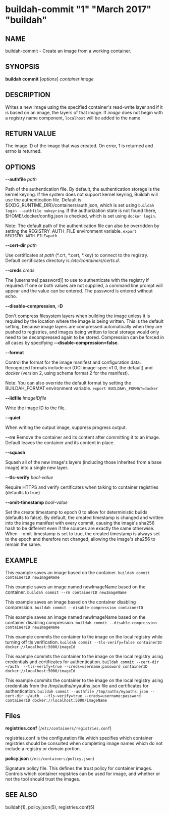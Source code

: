 # buildah-commit "1" "March 2017" "buildah"

## NAME
buildah\-commit - Create an image from a working container.

## SYNOPSIS
**buildah commit** [*options*] *container* *image*

## DESCRIPTION
Writes a new image using the specified container's read-write layer and if it
is based on an image, the layers of that image.  If *image* does not begin
with a registry name component, `localhost` will be added to the name.

## RETURN VALUE
The image ID of the image that was created.  On error, 1 is returned and errno is returned.

## OPTIONS

**--authfile** *path*

Path of the authentication file. By default, the authentication storage is the kernel keyring. If the system does not support kernel keyring, Buildah will use the authentication file. Default is ${XDG\_RUNTIME\_DIR}/containers/auth.json, which is set using `buildah login --authfile nokeyring`.
If the authorization state is not found there, $HOME/.docker/config.json is checked, which is set using `docker login`.

Note: The default path of the authentication file can also be overridden by setting the REGISTRY_AUTH_FILE environment variable. `export REGISTRY_AUTH_FILE=path`

**--cert-dir** *path*

Use certificates at *path* (\*.crt, \*.cert, \*.key) to connect to the registry.
Default certificates directory is _/etc/containers/certs.d_.

**--creds** *creds*

The [username[:password]] to use to authenticate with the registry if required.
If one or both values are not supplied, a command line prompt will appear and the
value can be entered.  The password is entered without echo.

**--disable-compression, -D**

Don't compress filesystem layers when building the image unless it is required
by the location where the image is being written.  This is the default setting,
because image layers are compressed automatically when they are pushed to
registries, and images being written to local storage would only need to be
decompressed again to be stored.  Compression can be forced in all cases by
specifying **--disable-compression=false**.

**--format**

Control the format for the image manifest and configuration data.  Recognized
formats include *oci* (OCI image-spec v1.0, the default) and *docker* (version
2, using schema format 2 for the manifest).

Note: You can also override the default format by setting the BUILDAH\_FORMAT
environment variable.  `export BUILDAH\_FORMAT=docker`

**--iidfile** *ImageIDfile*

Write the image ID to the file.

**--quiet**

When writing the output image, suppress progress output.

**--rm**
Remove the container and its content after committing it to an image.
Default leaves the container and its content in place.

**--squash**

Squash all of the new image's layers (including those inherited from a base image) into a single new layer.

**--tls-verify** *bool-value*

Require HTTPS and verify certificates when talking to container registries (defaults to true)

**--omit-timestamp** *bool-value*

Set the create timestamp to epoch 0 to allow for deterministic builds (defaults to false).
By default, the created timestamp is changed and written into the image manifest with every commit,
causing the image's sha256 hash to be different even if the sources are exactly the same otherwise.
When --omit-timestamp is set to true, the created timestamp is always set to the epoch and therefore not
changed, allowing the image's sha256 to remain the same.

## EXAMPLE

This example saves an image based on the container.
 `buildah commit containerID newImageName`

This example saves an image named newImageName based on the container.
 `buildah commit --rm containerID newImageName`

This example saves an image based on the container disabling compression.
 `buildah commit --disable-compression containerID`

This example saves an image named newImageName based on the container disabling compression.
 `buildah commit --disable-compression containerID newImageName`

This example commits the container to the image on the local registry while turning off tls verification.
 `buildah commit --tls-verify=false containerID docker://localhost:5000/imageId`

This example commits the container to the image on the local registry using credentials and certificates for authentication.
 `buildah commit --cert-dir ~/auth  --tls-verify=true --creds=username:password containerID docker://localhost:5000/imageId`

This example commits the container to the image on the local registry using credentials from the /tmp/auths/myauths.json file and certificates for authentication.
 `buildah commit --authfile /tmp/auths/myauths.json --cert-dir ~/auth  --tls-verify=true --creds=username:password containerID docker://localhost:5000/imageName`

## Files

**registries.conf** (`/etc/containers/registries.conf`)

registries.conf is the configuration file which specifies which container registries should be consulted when completing image names which do not include a registry or domain portion.

**policy.json** (`/etc/containers/policy.json`)

Signature policy file.  This defines the trust policy for container images.  Controls which container registries can be used for image, and whether or not the tool should trust the images.

## SEE ALSO
buildah(1), policy.json(5), registries.conf(5)
